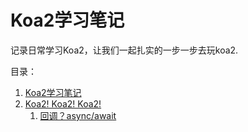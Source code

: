 # Koa2学习笔记

记录日常学习Koa2，让我们一起扎实的一步一步去玩koa2.

目录：

1. [Koa2学习笔记](README.md)
2. [Koa2! Koa2! Koa2!](chapter1.md)
   1. [回调？async/await](chapter1/hui-diao-ff1f-async-await.md)



